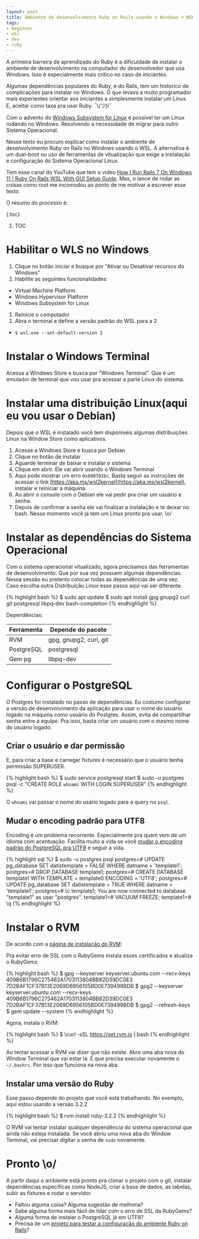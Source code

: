 ```yaml
---
layout: post
title: Ambiente de desenvolvimento Ruby on Rails usando o Windows + WSL
tags:
- beginner
- wsl
- dev
- ruby
---
```

A primeira barreira de aprendizado do Ruby é a dificuldade de instalar o ambiente de desenvolvimento
na computador do desenvolvedor que usa Windows. Isso é especialmente mais crítico no caso de iniciantes.

Algumas dependências populares do Ruby, e do Rails, tem um  historico de complicações
para instalar no Windows. O que levava a muito programador mais experientes orientar aos iniciantes
a simplesmente instalar um Linux. E, aceitar como taxa pra usar Ruby. ¯\\_(ツ)_/¯

Com o advento do [Windows Subsystem for Linux](https://learn.microsoft.com/en-us/windows/wsl/about)
é possível ter um Linux rodando no Windows. Resolvendo a necessidade de migrar para outro Sistema Operacional.

Nesse texto eu procuro explicar como instalar o ambiente de desenvolvimento Ruby on Rails no Windows
usando o WSL. A alternativa é um dual-boot ou uso de ferramentas de vitualização que exige a instalação
e configuração do Sistema Operacional Linux.

Tem esse canal do YouTube que tem o video [How I Run Rails 7 On Windows 11 | Ruby On Rails WSL With GUI Setup Guide](https://youtu.be/Hwou03YqH4I).
Mas, o lance de rodar as coisas como root me incomodou ao ponto de me motivar a escrever esse texto.

O resumo do processo é:

{:toc}
1. TOC


# Habilitar o WLS no Windows

1. Clique no botão iniciar e busque por "Ativar ou Desativar recursos do Windows"
1. Habilite as seguintes funcionalidades:
  - Virtual Machine Platform
  - Windows Hypervisor Platform
  - Windows Subsystem for Linux
1. Reinicie o computador
1. Abra o terminal e define a versão padrão do WSL para a 2
  - `$ wsl.exe --set-default-version 2`

# Instalar o Windows Terminal

Acessa a Windows Store e busca por "Windows Terminal". Que é um emulador de terminal que vou usar pra acessar a parte Linux do sistema.

# Instalar uma distribuição Linux(aqui eu vou usar o Debian)

Depois que o WSL é instalado você tem disponíveis algumas distribuições Linux na Window Store como aplicativos.

1. Acesse a Windows Store e busca por Debian
1. Clique no botão de instalar
1. Aguarde terminar de baixar e instalar o sistema
1. Clique em abrir. Ele vai abrir usando o Windows Terminal
  1. Aqui pode mostrar um erro `0x800701bc`. Basta seguir as instruções de acessar o link [https://aka.ms/wsl2kernel](https://aka.ms/wsl2kernel), instalar e reiniciar a máquina.
1. Ao abrir o console com o Debian ele vai pedir pra criar um usuário e senha.
1. Depois de confirmar a senha ele vai finalizar a instalação e te deixar no bash. Nesse momento você já tem um Linux pronto pra usar. \o/

# Instalar as dependências do Sistema Operacional

Com o sistema operacional vitualizado, agora precisamos das ferramentas de desenvolvimento. Que por sua vez possuem algumas dependências.
Nessa sessão eu pretento colocar todas as dependências de uma vez. Caso escolha outra Distribuição Linux esse passo aqui vai ser diferente.

{% highlight bash %}
$ sudo apt update
$ sudo apt install gpg gnupg2 curl git postgresql libpq-dev bash-completion
{% endhighlight %}

Dependências:

| Ferramenta  | Depende do pacote      |
| ---         | ---                    |
| RVM         | gpg, gnupg2, curl, git |
| PostgreSQL  | postgresql             |
| Gem pg      | libpq-dev              |



# Configurar o PostgreSQL

O Postgres foi instalado no passo de dependências. Eu costumo configurar a versão de desenvolvimento da aplicação para usar o nome do usuário
logado na máquina como usuário do Postgres. Assim, evita de compartilhar senha entre a equipe. Pra isso, basta criar um usuário com o mesmo
nome do usuário logado.


## Criar o usuário e dar permissão

E, para criar a base e carregar fixtures é necessário que o usuário tenha permissão SUPERUSER.

{% highlight bash %}
$ sudo service postgresql start
$ sudo -u postgres psql -c "CREATE ROLE `whoami` WITH LOGIN SUPERUSER"
{% endhighlight %}

O `whoami` vai passar o nome do usário logado para a query no `psql`.

## Mudar o encoding padrão para UTF8

Encoding é um problema recorrente. Especialmente pra quem vem de um idioma com acentuação.
Facilita muito a vida se você [mudar o encoding padrão do PostgreSQL pra UTF8](https://www.shubhamdipt.com/blog/how-to-change-postgresql-database-encoding-to-utf8/) e seguir a vida.

{% highlight sql %}
$ sudo -u postgres psql
postgres=# UPDATE pg_database SET datistemplate = FALSE WHERE datname = 'template1';
postgres=# DROP DATABASE template1;
postgres=# CREATE DATABASE template1 WITH TEMPLATE = template0 ENCODING = 'UTF8';
postgres=# UPDATE pg_database SET datistemplate = TRUE WHERE datname = 'template1';
postgres=# \c template1;
You are now connected to database "template1" as user "postgres".
template1=# VACUUM FREEZE;
template1=# \q
{% endhighlight %}



# Instalar o RVM

De acordo com a [página de instalação do RVM](https://rvm.io/rvm/install):

Pra evitar erro de SSL com o RubyGems instala esses certificados e atualiza o RubyGems

{% highlight bash %}
$ gpg --keyserver keyserver.ubuntu.com --recv-keys 409B6B1796C275462A1703113804BB82D39DC0E3 7D2BAF1CF37B13E2069D6956105BD0E739499BDB
$ gpg2 --keyserver keyserver.ubuntu.com --recv-keys 409B6B1796C275462A1703113804BB82D39DC0E3 7D2BAF1CF37B13E2069D6956105BD0E739499BDB
$ gpg2 --refresh-keys
$ gem update --system
{% endhighlight %}

Agora, instala o RVM:

{% highlight bash %}
$ \curl -sSL https://get.rvm.io | bash
{% endhighlight %}

Ao tentar acessar o RVM vai dizer que não existe. Abre uma aba nova do Window Terminal que vai estar lá.
É que precisa executar novamente o `~/.bashrc`. Por isso que funciona na nova aba.


## Instalar uma versão do Ruby

Esse passo depende do projeto que você está trabalhando. No exemplo, aqui estou usando a versão 3.2.2

{% highlight bash %}
$ rvm install ruby-3.2.2
{% endhighlight %}

O RVM vai tentar instalar qualquer dependência do sistema operacional que ainda não esteja instalada.
Se você abriu uma nova aba do Window Terminal, vai precisar digitar a senha de `sudo` novamente.



# Pronto \o/

A partir daqui o ambiente está pronto pra clonar o projeto com o git, instalar dependências específicas como NodeJS,
criar a base de dados, as tabelas, subir as fixtures e rodar o servidor.

- Faltou alguma coisa? Alguma sugestão de melhoria?
- Sabe alguma forma mais fácil de lidar com o erro de SSL da RubyGems?
- Alguma forma de instalar o PostgreSQL já em UTF8?
- Precisa de um [projeto para testar a configuração do ambiente Ruby on Rails](https://github.com/acdesouza/demo_rails_7)?
